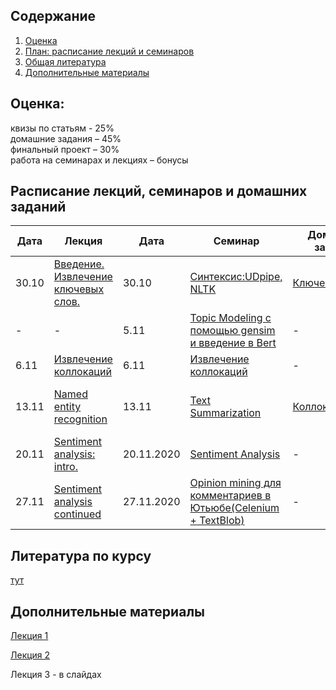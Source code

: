 ## Содержание
1. [Оценка](#score)
2. [План: расписание лекций и семинаров](#sched)
3. [Общая литература](#ref)
4. [Дополнительные материалы](#add)

## Оценка:<br><a name="score"/>
квизы по статьям - 25%<br>
домашние задания – 45% <br>
финальный проект – 30%<br>
работа на семинарах и лекциях – бонусы<br>

## Расписание лекций, семинаров и домашних заданий<a name="sched"/>
|Дата|Лекция|Дата|Семинар|Домашнее задание|Ридинг|Дедлайн|
|-|-|-|-|-|-|-|
|30.10|[Введение. Извлечение ключевых слов.](Slides/1_Keywords.ipynb)|30.10|[Синтексис:UDpipe, NLTK](https://github.com/named-entity/hse-nlp/blob/master/4th_year/seminar/1_Syntax_blanked%20(1).ipynb)|[Ключевые слова](hw/hw1.md)|-|9.11 23:59мск|
|-|-|5.11|[Topic Modeling с помощью gensim и введение в Bert](https://github.com/named-entity/hse-nlp/blob/master/3rd_year/seminars/NLP_6__Gensim_TopicModeling_Gensim_done.ipynb)|-|-|-|
|6.11|[Извлечение коллокаций](Slides/2_Collocations.ipynb)|6.11|[Извлечение коллокаций](Slides/2_Collocations.ipynb)|-|-|-|
|13.11|[Named entity recognition](Slides/3_NER.ipynb)|13.11|[Text Summarization](https://github.com/named-entity/hse-nlp/blob/master/4th_year/seminar/Summarization_Fin.ipynb)|[Коллокации+NER](hw/hw2.md)|[Различные подходы к Text Summarization+ LSA](https://www.researchgate.net/publication/220195824_Text_summarization_using_Latent_Semantic_Analysis)|23.11 23:59мск|
|20.11|[Sentiment analysis: intro.](Slides/4_Sentiment.ipynb)|20.11.2020|[Sentiment Analysis](https://github.com/named-entity/hse-nlp/blob/master/4th_year/seminar/NLP_Sentiment_blanked_ipynb__.ipynb)|-|[Ещё про Sentiment Analysis](https://web.stanford.edu/~jurafsky/slp3/21.pdf)|-|
|27.11|[Sentiment analysis continued](Slides/5_Sentiment.ipynb)|27.11.2020|[Opinion mining для комментариев в Ютьюбе(Celenium + TextBlob)](https://github.com/named-entity/hse-nlp/blob/master/4th_year/seminar/Opinion_mining%20(1).ipynb)|-||-|


## Литература по курсу<a name="ref"/>
[тут](References.md)

## Дополнительные материалы<a name="add"/>
[Лекция 1](Notes/1.md)

[Лекция 2](Notes/2.md)

Лекция 3 - в слайдах
